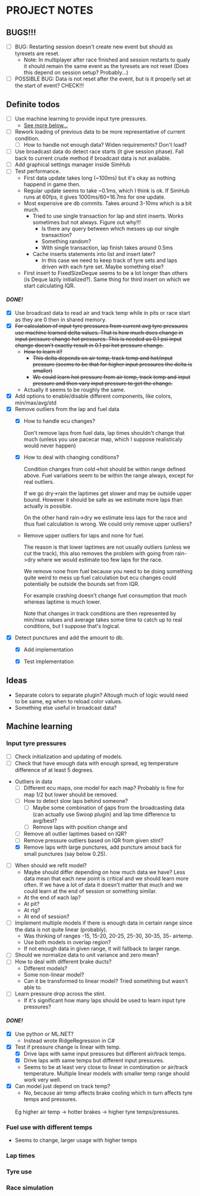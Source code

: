 ﻿# PROJECT NOTES

## BUGS!!!

- [ ] BUG: Restarting session doesn't create new event but should as tyresets are reset.
    - Note: In multiplayer after race finished and session restarts to qualy it should remain the same event as the tyresets are not reset (Does this depend on session setup? Probably...)
- [ ] POSSIBLE BUG: Data is not reset after the event, but is it properly set at the start of event? CHECK!!!

## Definite todos

- [ ] Use machine learning to provide input tyre pressures.
  - [See more below...](#input-tyre-pressures)
- [ ] Rework loading of previous data to be more representative of current condition.
  - [ ] How to handle not enough data? Widen requirements? Don't load?
- [ ] Use broadcast data do detect race starts (it give session phase). Fall back to current crude method if broadcast data is not available.
- [ ] Add graphical settings manager inside SimHub
- [ ] Test performance.
    - First data update takes long (~100ms) but it's okay as nothing happend in game then.
    - Regular update seems to take ~0.1ms, which I think is ok. If SimHub runs at 60fps, it gives 1000ms/60=16.7ms for one update.
    - Most expensive are db commits. Takes around 3-10ms which is a bit much.
        - Tried to use single transaction for lap and stint inserts. Works sometimes but not always. Figure out why!!!
            - Is there any query between which messes up our single transaction?
            - Something random?
            - With single transaction, lap finish takes around 0.5ms
        - Cache inserts statements into list and insert later?
            - In this case we need to keep track of tyre sets and laps driven with each tyre set. Maybe something else?
    - First insert to FixedSizeDeque seems to be a lot longer than others (is Deque lazily initialized?). Same thing for third insert on which we start calculating IQR.

#### *DONE!*

- [x] Use broadcast data to read air and track temp while in pits or race start as they are 0 then in shared memory.
- [x] ~~For calculation of input tyre pressures from current avg tyre pressures use machine learned delta values. That is how much does change in input pressure change hot pressures. This is needed as 0.1 psi input change doesn't exactly result in 0.1 psi hot pressure change.~~
  - ~~How to learn it?~~
      - ~~This delta depends on air temp, track temp and hot/input pressure (seems to be that for higher input pressures the delta is smaller)~~
      - ~~We could learn hot pressure from air temp, track temp and input pressure and then vary input pressure to get the change.~~
   - Actually it seems to be roughly the same.  
- [x] Add options to enable/disable different components, like colors, min/max/avg/std
- [x] Remove outliers from the lap and fuel data
    - [x] How to handle ecu changes? 
    
        Don't remove laps from fuel data, lap times shouldn't change that much (unless you use pacecar map, which I suppose realisticaly would never happen)
    - [x] How to deal with changing conditions? 

        Condition changes from cold->hot should be within range defined above. Fuel variations seem to be within the range always, except for real outliers.

        If we go dry->rain the laptimes get slower and may be outside upper bound. However it should be safe as we estimate more laps than actually is possible.

        On the other hand rain->dry we estimate less laps for the race and thus fuel calculation is wrong. We could only remove upper outliers?
    - Remove upper outliers for laps and none for fuel. 
    
        The reason is that lower laptimes are not usually outliers (unless we cut the track), this also removes the problem with going from rain->dry where we would estimate too few laps for the race. 
    
        We remove none from fuel because you need to be doing something quite weird to mess up fuel calculation but ecu changes could potentially be outside the bounds set from IQR. 
        
        For example crashing doesn't change fuel consumption that much whereas laptime is much lower.

        Note that changes in track conditions are then represented by min/max values and average takes some time to catch up to real conditions, but I suppose that's logical.
- [x] Detect punctures and add the amount to db.
    - [x] Add implementation
    - [x] Test implementation
           
          

## Ideas

- Separate colors to separate plugin? Altough much of logic would need to be same, eg when to reload color values.
- Something else useful in broadcast data?



## Machine learning

### Input tyre pressures

- [ ] Check initialization and updating of models.
- [ ] Check that have enough data with enough spread, eg temperature difference of at least 5 degrees.
- Outliers in data
  - [ ] Different ecu maps, one model for each map? Probably is fine for map 1/2 but lower should be removed.
  - [ ] How to detect slow laps behind someone?
    - [ ] Maybe some combination of gaps from the broadcasting data (can actually use Swoop plugin) and lap time difference to avg/best?
    - [ ] Remove laps with position change and
  - [ ] Remove all outlier laptimes based on IQR?
  - [ ] Remove pressure outliers based on IQR from given stint?
  - [x] Remove laps with large punctures, add puncture amout back for small punctures (say below 0.25).
- [ ] When should we refit model?
  - Maybe should differ depending on how much data we have? Less data mean that each new point is critical and we should learn more often. If we have a lot of data it doesn't matter that much and we could learn at the end of session or something similar.
  - At the end of each lap?
  - At pit?
  - At rtg?
  - At end of session?
- [ ] Implement multiple models if there is enough data in certain range since the data is not quite linear (probably).
  - Was thinking of ranges -15, 15-20, 20-25, 25-30, 30-35, 35- airtemp.
  - Use both models in overlap region?
  - If not enough data in given range, it will fallback to larger range.
- [ ] Should we normalize data to unit variance and zero mean?
- [ ] How to deal with different brake ducts?
  - Different models?
  - Some non-linear model?
  - Can it be transformed to linear model? Tried sometihing but wasn't able to.
- [ ] Learn pressure drop across the stint.
  - If it's significant how many laps should be used to learn input tyre pressures?

#### *DONE!*

- [x] Use python or ML.NET?
  - Instead wrote RidgeRegression in C#
- [x] Test if pressure change is linear with temp.
  - [x] Drive laps with same input pressures but different air/track temps.
  - [x] Drive laps with same temps but different input pressures.
  - Seems to be at least very close to linear in combination or air/track temperature. Multiple linear models with smaller temp range should work very well.
- [x] Can model just depend on track temp? 
  - No, because air temp affects brake cooling which in turn affects tyre temps and pressures. 
  <br>
  Eg higher air temp -> hotter brakes -> higher tyre temps/pressures.

### Fuel use with different temps

- Seems to change, larger usage with higher temps

### Lap times

### Tyre use

### Race simulation